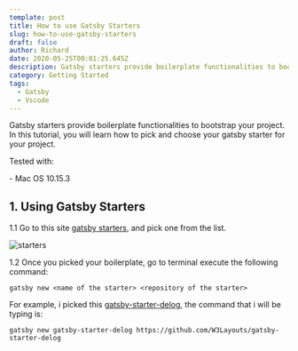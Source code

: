 ```yaml
---
template: post
title: How to use Gatsby Starters
slug: how-to-use-gatsby-starters
draft: false
author: Richard
date: 2020-05-25T00:01:25.645Z
description: Gatsby starters provide boilerplate functionalities to bootstrap your project.
category: Getting Started
tags:
  - Gatsby
  - Vscode
---
```

Gatsby starters provide boilerplate functionalities to bootstrap your project. In this tutorial, you will learn how to pick and choose your gatsby starter for your project.

Tested with:

\- Mac OS 10.15.3

## 1. Using Gatsby Starters

1.1 Go to this site [gatsby starters](https://www.gatsbyjs.org/starters/?v=2), and pick one from the list.

![starters](/media/starters.png "starters")

1.2 Once you picked your boilerplate, go to terminal execute the following command:

```
gatsby new <name of the starter> <repository of the starter>

```

For example, i picked this [gatsby-starter-delog](https://www.gatsbyjs.org/starters/W3Layouts/gatsby-starter-delog), the command that i will be typing is:

```
gatsby new gatsby-starter-delog https://github.com/W3Layouts/gatsby-starter-delog
```